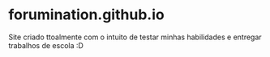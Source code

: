 # forumination.github.io
Site criado ttoalmente com o intuito de testar minhas habilidades e entregar trabalhos de escola :D
